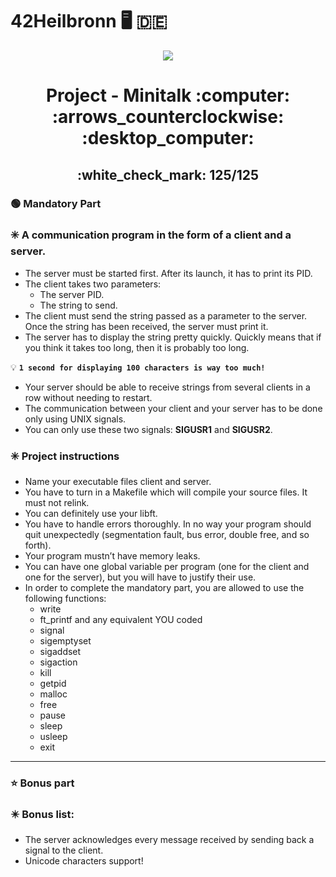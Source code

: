 # 42Heilbronn :desktop_computer: :de:

<p align="center">
  <img src="https://github.com/Tilek12/42-project-badges/blob/main/badges/minitalkm.png">
</p>

<h1 align="center">
 Project - Minitalk :computer: :arrows_counterclockwise: :desktop_computer:
</h1>

<h2 align="center">
 :white_check_mark: 125/125
</h2>

### :green_circle: **Mandatory Part**

### :eight_spoked_asterisk: A communication program in the form of a **client** and a **server**.
- The server must be started first. After its launch, it has to print its PID.
- The client takes two parameters:
  - The server PID.
  - The string to send.
- The client must send the string passed as a parameter to the server.
Once the string has been received, the server must print it.
- The server has to display the string pretty quickly. Quickly means that if you think
it takes too long, then it is probably too long.

:bulb: **`1 second for displaying 100 characters is way too much!`**

- Your server should be able to receive strings from several clients in a row without
needing to restart.
- The communication between your client and your server has to be done only using
UNIX signals.
- You can only use these two signals: **SIGUSR1** and **SIGUSR2**.

### :eight_spoked_asterisk: **Project instructions**

- Name your executable files client and server.
- You have to turn in a Makefile which will compile your source files. It must not
relink.
- You can definitely use your libft.
- You have to handle errors thoroughly. In no way your program should quit unexpectedly (segmentation fault, bus error, double free, and so forth).
- Your program mustn’t have memory leaks.
- You can have one global variable per program (one for the client and one for
the server), but you will have to justify their use.
- In order to complete the mandatory part, you are allowed to use the following
functions:
  - write
  - ft_printf and any equivalent YOU coded
  - signal
  - sigemptyset
  - sigaddset
  - sigaction
  - kill
  - getpid
  - malloc
  - free
  - pause
  - sleep
  - usleep
  - exit

-------------------------------------------------------------------------------

### :star: **Bonus part**

### :eight_pointed_black_star: Bonus list:
- The server acknowledges every message received by sending back a signal to the
client.
- Unicode characters support!
